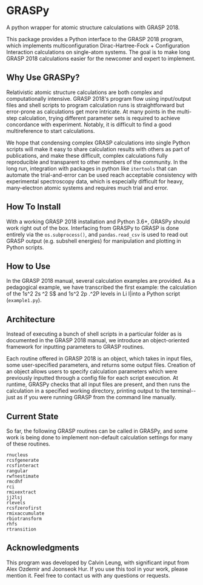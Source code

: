 # GRASPy
A python wrapper for atomic structure calculations with GRASP 2018.

This package provides a Python interface to the GRASP 2018 program, which implements multiconfiguration Dirac-Hartree-Fock + Configuration Interaction calculations on single-atom systems.
The goal is to make long GRASP 2018 calculations easier for the newcomer and expert to implement.
## Why Use GRASPy?
Relativistic atomic structure calculations are both complex and computationally intensive. GRASP 2018's program flow using input/output files and shell scripts to program calculation runs is straightforward but error-prone as calculations get more intricate. At many points in the multi-step calculation, trying different parameter sets is required to achieve concordance with experiment. Notably, it is difficult to find a good multireference to start calculations. 


We hope that condensing complex GRASP calculations into single Python scripts will make it easy to share calculation results with others as part of publications, and make these difficult, complex calculations fully reproducible and transparent to other members of the community. In the long run, integration with packages in python like `itertools` that can automate the trial-and-error can be used reach acceptable consistency with experimental spectroscopy data, which is especially difficult for heavy, many-electron atomic systems and requires much trial and error.


## How To Install
With a working GRASP 2018 installation and Python 3.6+, GRASPy should work right out of the box. Interfacing from GRASPy to GRASP is done entirely via the `os.subprocess()`, and `pandas.read_csv` is used to read out GRASP output (e.g. subshell energies) for manipulation and plotting in Python scripts.

## How to Use
In the GRASP 2018 manual, several calculation examples are provided. As a pedagogical example, we have transcribed the first example: the calculation of the 1s^2 2s ^2 S$ and 1s^2 2p .^2P levels in Li I|into a Python script (`example1.py`). 

## Architecture
Instead of executing a bunch of shell scripts in a particular folder as is documented in the GRASP 2018 manual,
we introduce an object-oriented framework for inputting parameters to GRASP routines.

Each routine offered in GRASP 2018 is an object, which takes in input files, some user-specified parameters, and returns some output files.
Creation of an object allows users to specify calculation parameters which were previously inputted through a config file for each script execution.
At runtime, GRASPy checks that all input files are present, and then runs the calculation in a specified working directory, printing output to the terminal--just as if you were running GRASP from the command line manually.

## Current State
So far, the following GRASP routines can be called in GRASPy, and some work is being done to implement non-default calculation settings for many of these routines.

```
rnucleus
rcsfgenerate
rcsfinteract
rangular
rwfnestimate
rmcdhf
rci
rmixextract
jj2lsj
rlevels
rcsfzerofirst
rmixaccumulate
rbiotransform
rhfs
rtransition
```

## Acknowledgments
This program was developed by Calvin Leung, with significant input from Alex Ozdemir and Joonseok Hur. If you use this tool in your work, please mention it. Feel free to contact us with any questions or requests.

